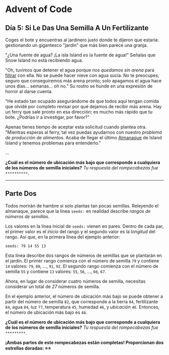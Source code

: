 
# Advent of Code


## Día 5: Si Le Das Una Semilla A Un Fertilizante

Coges el bote y encuentras al jardinero justo donde te dijeron que estaría: gestionando un gigantesco "jardín" que más bien parece una granja.

"¿Una fuente de agua? ¡La isla Island *es* la fuente de agua!" Señalas que Snow Island no está recibiendo agua.

"Oh, tuvimos que detener el agua porque nos *quedamos sin arena* para [filtrar](https://en.wikipedia.org/wiki/Sand_filter) con ella. No se puede hacer nieve con agua sucia. No te preocupes, seguro que conseguiremos más arena pronto; solo apagamos el agua hace unos días... semanas... oh no." Su rostro se hunde en una expresión de horror al darse cuenta.

"He estado tan ocupado asegurándome de que todos aquí tengan comida que olvidé por completo revisar por qué dejamos de recibir más arena. Hay un ferry que sale pronto en esa dirección; es mucho más rápido que tu bote. ¿Podrías ir a investigar, por favor?"

Apenas tienes tiempo de aceptar esta solicitud cuando plantea otra. "Mientras esperas al ferry, tal vez puedas ayudarnos con nuestro *problema de producción de alimentos*. Acaba de llegar el último [Almanaque](https://en.wikipedia.org/wiki/Almanac) de Island Island y tenemos problemas para entenderlo."

...

**¿Cuál es el número de ubicación más bajo que corresponde a cualquiera de los números de semilla iniciales?**
*Tu respuesta del rompecabezas fue* `**********`.

---

## Parte Dos

Todos morirán de hambre si solo plantas tan pocas semillas. Releyendo el almanaque, parece que la línea `seeds:` en realidad describe *rangos de números de semillas*.

Los valores en la línea inicial de `seeds:` vienen en pares. Dentro de cada par, el primer valor es el *inicio* del rango y el segundo valor es la *longitud* del rango. Así que, en la primera línea del ejemplo anterior:

```
seeds: 79 14 55 13
```

Esta línea describe dos rangos de números de semillas que se plantarán en el jardín. El primer rango comienza con el número de semilla `79` y contiene `14` valores: `79`, `80`, ..., `91`, `92`. El segundo rango comienza con el número de semilla `55` y contiene `13` valores: `55`, `56`, ..., `66`, `67`.

Ahora, en lugar de considerar cuatro números de semilla, necesitas considerar un total de *27* números de semilla.

En el ejemplo anterior, el número de ubicación más bajo se puede obtener a partir del número de semilla `82`, que corresponde a la tierra `84`, fertilizante `84`, agua `84`, luz `77`, temperatura `45`, humedad `46`, y *ubicación `46`*. Entonces, el número de ubicación más bajo es `46`.

**¿Cuál es el número de ubicación más bajo que corresponde a cualquiera de los números de semilla iniciales?**
*Tu respuesta del rompecabezas fue* `*********`.

**¡Ambas partes de este rompecabezas están completas! Proporcionan dos estrellas doradas: ⭐⭐**
